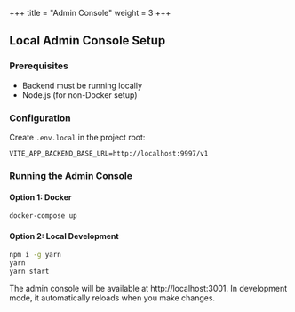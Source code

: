 +++
title = "Admin Console"
weight = 3
+++

## Local Admin Console Setup

### Prerequisites

- Backend must be running locally
- Node.js (for non-Docker setup)

### Configuration

Create `.env.local` in the project root:
```env
VITE_APP_BACKEND_BASE_URL=http://localhost:9997/v1
```

### Running the Admin Console

#### Option 1: Docker

```bash
docker-compose up
```

#### Option 2: Local Development

```bash
npm i -g yarn
yarn
yarn start
```

The admin console will be available at http://localhost:3001. In development mode, it automatically reloads when you make changes.